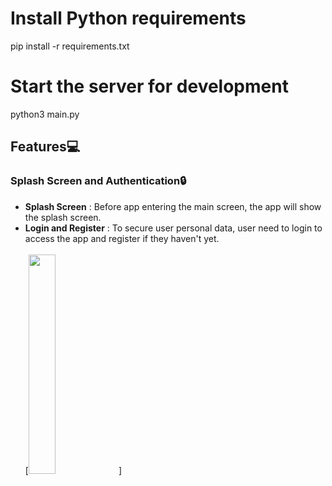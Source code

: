 # Install Python requirements 
pip install -r requirements.txt

# Start the server for development 
python3 main.py

## Features💻
### Splash Screen and Authentication🔒
- **Splash Screen** : Before app entering the main screen, the app will show the splash screen.
- **Login and Register** : To secure user personal data, user need to login to access the app and register if they haven't yet.<br /><br />
[<img src="https://raw.githubusercontent.com/Ninnabcde/UAS-Data-Mining/blob/main/splash_screen-min.gif"  width="30%" height="30%">]
